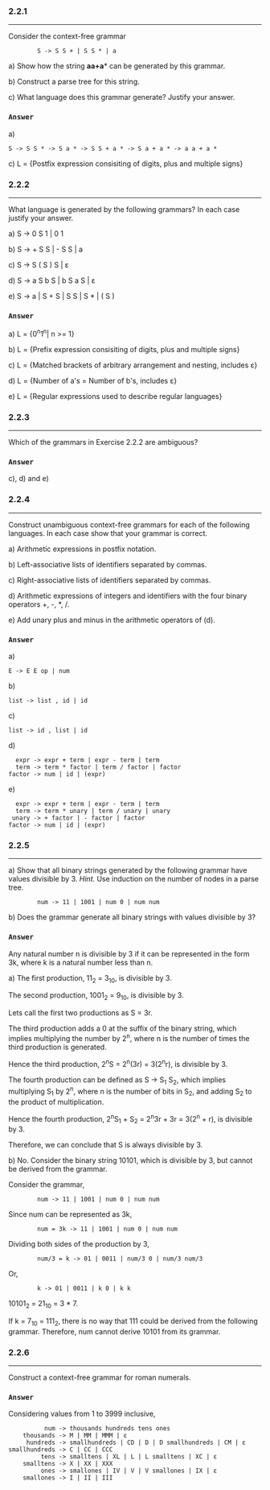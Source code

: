 ### 2.2.1
***
Consider the context-free grammar
```
        S -> S S + | S S * | a
```

a) Show how the string **aa+a*** can be generated by this grammar.

b) Construct a parse tree for this string.

c) What language does this grammar generate? Justify your answer.

### `Answer`
a)
```
S -> S S * -> S a * -> S S + a * -> S a + a * -> a a + a *
```

c) L = {Postfix expression consisiting of digits, plus and multiple signs}

### 2.2.2
***
What language is generated by the following grammars? In each case justify your answer.

a) S -> 0 S 1 | 0 1

b) S -> + S S | - S S | a

c) S -> S ( S ) S | ε

d) S -> a S b S | b S a S | ε

e) S -> a | S + S | S S | S * | ( S )

### `Answer`
a) L = {0<sup>n</sup>1<sup>n</sup>| n >= 1}

b) L = {Prefix expression consisiting of digits, plus and multiple signs}

c) L = {Matched brackets of arbitrary arrangement and nesting, includes ε}

d) L = {Number of a's = Number of b's, includes ε}

e) L = {Regular expressions used to describe regular languages}

### 2.2.3
***
Which of the grammars in Exercise 2.2.2 are ambiguous?

### `Answer`
c), d) and e)

### 2.2.4
***
Construct unambiguous context-free grammars for each of the following languages. In each case show that your grammar is correct.

a) Arithmetic expressions in postfix notation.

b) Left-associative lists of identifiers separated by commas.

c) Right-associative lists of identifiers separated by commas.

d) Arithmetic expressions of integers and identifiers with the four binary operators +, -, *, /.

e) Add unary plus and minus in the arithmetic operators of (d).

### `Answer`
a)
```
E -> E E op | num
```
b)
```
list -> list , id | id
```
c)
```
list -> id , list | id
```
d)
```
  expr -> expr + term | expr - term | term
  term -> term * factor | term / factor | factor
factor -> num | id | (expr)
```
e)
```
  expr -> expr + term | expr - term | term
  term -> term * unary | term / unary | unary
 unary -> + factor | - factor | factor
factor -> num | id | (expr)
```

### 2.2.5
***
a) Show that all binary strings generated by the following grammar have values divisible by 3. *Hint.* Use induction on the number of nodes in a parse tree.
```
        num -> 11 | 1001 | num 0 | num num
```
b) Does the grammar generate all binary strings with values divisible by 3?

### `Answer`
Any natural number n is divisible by 3 if it can be represented in the form 3k, where k is a natural number less than n.

a) The first production, 11<sub>2</sub> = 3<sub>10</sub>, is divisible by 3.

The second production, 1001<sub>2</sub> = 9<sub>10</sub>, is divisible by 3.

Lets call the first two productions as S = 3r.

The third production adds a 0 at the suffix of the binary string, which implies multiplying the number by 2<sup>n</sup>, where n is the number of times the third production is generated.

Hence the third production, 2<sup>n</sup>S = 2<sup>n</sup>(3r) = 3(2<sup>n</sup>r), is divisible by 3.

The fourth production can be defined as S -> S<sub>1</sub> S<sub>2</sub>, which implies multiplying S<sub>1</sub> by 2<sup>n</sup>, where n is the number of bits in S<sub>2</sub>, and adding S<sub>2</sub> to the product of multiplication.

Hence the fourth production, 2<sup>n</sup>S<sub>1</sub> + S<sub>2</sub> = 2<sup>n</sup>3r + 3r = 3(2<sup>n</sup> + r), is divisible by 3.

Therefore, we can conclude that S is always divisible by 3.

b) No. Consider the binary string 10101, which is divisible by 3, but cannot be derived from the grammar.

Consider the grammar,
```
        num -> 11 | 1001 | num 0 | num num
```

Since num can be represented as 3k,
```
        num = 3k -> 11 | 1001 | num 0 | num num
```

Dividing both sides of the production by 3,
```
        num/3 = k -> 01 | 0011 | num/3 0 | num/3 num/3
```
Or,
```
        k -> 01 | 0011 | k 0 | k k
```

10101<sub>2</sub> = 21<sub>10</sub> = 3 * 7.

If k = 7<sub>10</sub> = 111<sub>2</sub>, there is no way that 111 could be derived from the following grammar. Therefore, num cannot derive 10101 from its grammar.

### 2.2.6
***
Construct a context-free grammar for roman numerals.

### `Answer`
Considering values from 1 to 3999 inclusive,

```
          num -> thousands hundreds tens ones
    thousands -> M | MM | MMM | ε
     hundreds -> smallhundreds | CD | D | D smallhundreds | CM | ε
smallhundreds -> C | CC | CCC
         tens -> smalltens | XL | L | L smalltens | XC | ε
    smalltens -> X | XX | XXX
         ones -> smallones | IV | V | V smallones | IX | ε
    smallones -> I | II | III
```
